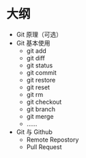 # 大纲

- Git 原理（可选）
- Git 基本使用
  - git add
  - git diff
  - git status
  - git commit
  - git restore
  - git reset
  - git rm
  - git checkout
  - git branch
  - git merge
  - ......
- Git 与 Github
  - Remote Repostory
  - Pull Request
